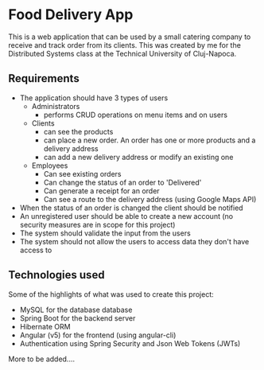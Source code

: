 # Food Delivery App

This is a web application that can be used by a small catering company to receive and track order from its clients.
This was created by me for the Distributed Systems class at the Technical University of Cluj-Napoca.

## Requirements

* The application should have 3 types of users
	* Administrators
		* performs CRUD operations on menu items and on users
	* Clients
		* can see the products
		* can place a new order. An order has one or more products and a delivery address
		* can add a new delivery address or modify an existing one
	* Employees
		* Can see existing orders
		* Can change the status of an order to 'Delivered'
		* Can generate a receipt for an order
		* Can see a route to the delivery address (using Google Maps API)
* When the status of an order is changed the client should be notified
* An unregistered user should be able to create a new account (no security measures are in scope for this project)
* The system should validate the input from the users
* The system should not allow the users to access data they don't have access to

## Technologies used

Some of the highlights of what was used to create this project:
* MySQL for the database database
* Spring Boot for the backend server
* Hibernate ORM
* Angular (v5) for the frontend (using angular-cli)
* Authentication using Spring Security and Json Web Tokens (JWTs)

More to be added....
